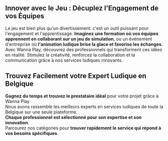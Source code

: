 ## Innover avec le Jeu : Décuplez l'Engagement de vos Équipes

Le jeu est bien plus qu'un divertissement: c'est un outil puissant pour l'engagement et
l'apprentissage. **Imaginez une formation où vos équipes apprennent en collaborant sur un jeu de
simulation**, ou un événement d'entreprise où **l'animation ludique brise la glace et favorise les
échanges**. Avec Wanna Play, découvrez des professionnels qui transforment ces idées en réalité.
Stimulez la créativité, renforcez la collaboration et la communication grâce à nos services ludiques
innovants.

## Trouvez Facilement votre Expert Ludique en Belgique

**Gagnez du temps et trouvez le prestataire idéal** pour votre projet grâce à Wanna Play.  
Nous avons rassemblé les meilleurs experts en services ludiques de toute la Belgique sur une seule
plateforme.  
**Chaque professionnel est sélectionné pour son expertise et son innovation**.  
Parcourez nos catégories pour **trouver rapidement le service qui répond à vos besoins
spécifiques**.
